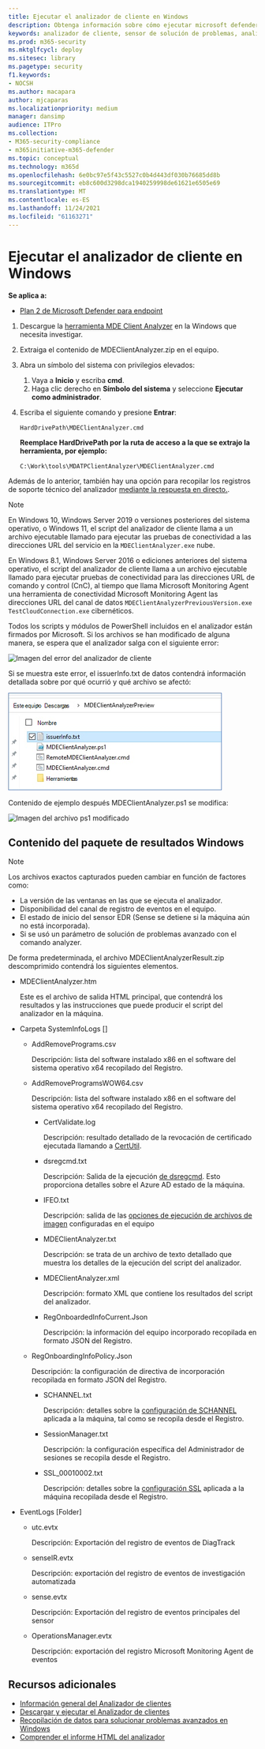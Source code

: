 ```yaml
---
title: Ejecutar el analizador de cliente en Windows
description: Obtenga información sobre cómo ejecutar microsoft defender para endpoint client analyzer en Windows.
keywords: analizador de cliente, sensor de solución de problemas, analizador, mdeanalyzer, windows
ms.prod: m365-security
ms.mktglfcycl: deploy
ms.sitesec: library
ms.pagetype: security
f1.keywords:
- NOCSH
ms.author: macapara
author: mjcaparas
ms.localizationpriority: medium
manager: dansimp
audience: ITPro
ms.collection:
- M365-security-compliance
- m365initiative-m365-defender
ms.topic: conceptual
ms.technology: m365d
ms.openlocfilehash: 6e0bc97e5f43c5527c0b4d443df030b76685dd8b
ms.sourcegitcommit: eb8c600d3298dca1940259998de61621e6505e69
ms.translationtype: MT
ms.contentlocale: es-ES
ms.lasthandoff: 11/24/2021
ms.locfileid: "61163271"
---
```

# <a name="run-the-client-analyzer-on-windows"></a>Ejecutar el analizador de cliente en Windows

**Se aplica a:**
- [Plan 2 de Microsoft Defender para endpoint](https://go.microsoft.com/fwlink/p/?linkid=2154037)

1. Descargue la [herramienta MDE Client Analyzer](https://aka.ms/mdatpanalyzer) en la Windows que necesita investigar.

2. Extraiga el contenido de MDEClientAnalyzer.zip en el equipo.

3. Abra un símbolo del sistema con privilegios elevados:
    1. Vaya a **Inicio** y escriba **cmd**.
    2. Haga clic derecho en **Símbolo del sistema** y seleccione **Ejecutar como administrador**.

4. Escriba el siguiente comando y presione **Entrar**:

   ```dos
   HardDrivePath\MDEClientAnalyzer.cmd
   ```

   **Reemplace HardDrivePath por la ruta de acceso a la que se extrajo la herramienta, por ejemplo:**

   ```dos
   C:\Work\tools\MDATPClientAnalyzer\MDEClientAnalyzer.cmd
   ```

Además de lo anterior, también hay una opción para recopilar los registros de soporte técnico del analizador [mediante la respuesta en directo.](troubleshoot-collect-support-log.md).

> [!NOTE]
> En Windows 10, Windows Server 2019 o versiones posteriores del sistema operativo, o Windows 11, el script del analizador de cliente llama a un archivo ejecutable llamado para ejecutar las pruebas de conectividad a las direcciones URL del servicio en la `MDEClientAnalyzer.exe` nube.
>
> En Windows 8.1, Windows Server 2016 o ediciones anteriores del sistema operativo, el script del analizador de cliente llama a un archivo ejecutable llamado para ejecutar pruebas de conectividad para las direcciones URL de comando y control (CnC), al tiempo que llama Microsoft Monitoring Agent una herramienta de conectividad Microsoft Monitoring Agent las direcciones URL del canal de datos `MDEClientAnalyzerPreviousVersion.exe` `TestCloudConnection.exe` cibernéticos.


Todos los scripts y módulos de PowerShell incluidos en el analizador están firmados por Microsoft.
Si los archivos se han modificado de alguna manera, se espera que el analizador salga con el siguiente error:

![Imagen del error del analizador de cliente](images/sigerror.png)


Si se muestra este error, el issuerInfo.txt de datos contendrá información detallada sobre por qué ocurrió y qué archivo se afectó:

![Imagen de la información del emisor](images/issuerinfo.png)


Contenido de ejemplo después MDEClientAnalyzer.ps1 se modifica:

![Imagen del archivo ps1 modificado](images/modified-ps1.png)



## <a name="result-package-contents-on-windows"></a>Contenido del paquete de resultados Windows

> [!NOTE]
> Los archivos exactos capturados pueden cambiar en función de factores como:
>
> - La versión de las ventanas en las que se ejecuta el analizador.
> - Disponibilidad del canal de registro de eventos en el equipo.
> - El estado de inicio del sensor EDR (Sense se detiene si la máquina aún no está incorporada).
> - Si se usó un parámetro de solución de problemas avanzado con el comando analyzer.

De forma predeterminada, el archivo MDEClientAnalyzerResult.zip descomprimido contendrá los siguientes elementos.

- MDEClientAnalyzer.htm

  Este es el archivo de salida HTML principal, que contendrá los resultados y las instrucciones que puede producir el script del analizador en la máquina.

- Carpeta SystemInfoLogs \[\]
  - AddRemovePrograms.csv

    Descripción: lista del software instalado x86 en el software del sistema operativo x64 recopilado del Registro.

  - AddRemoveProgramsWOW64.csv

    Descripción: lista del software instalado x86 en el software del sistema operativo x64 recopilado del Registro.

    - CertValidate.log

      Descripción: resultado detallado de la revocación de certificado ejecutada llamando a [CertUtil](/windows-server/administration/windows-commands/certutil).

    - dsregcmd.txt

      Descripción: Salida de la ejecución [de dsregcmd](/azure/active-directory/devices/troubleshoot-device-dsregcmd). Esto proporciona detalles sobre el Azure AD estado de la máquina.

    - IFEO.txt

      Descripción: salida de las [opciones de ejecución de archivos de imagen](/previous-versions/windows/desktop/xperf/image-file-execution-options) configuradas en el equipo

    - MDEClientAnalyzer.txt

      Descripción: se trata de un archivo de texto detallado que muestra los detalles de la ejecución del script del analizador.

    - MDEClientAnalyzer.xml

      Descripción: formato XML que contiene los resultados del script del analizador.

    - RegOnboardedInfoCurrent.Json

      Descripción: la información del equipo incorporado recopilada en formato JSON del Registro.

  - RegOnboardingInfoPolicy.Json

    Descripción: la configuración de directiva de incorporación recopilada en formato JSON del Registro.

    - SCHANNEL.txt

      Descripción: detalles sobre la [configuración de SCHANNEL](/windows-server/security/tls/manage-tls) aplicada a la máquina, tal como se recopila desde el Registro.

    - SessionManager.txt

      Descripción: la configuración específica del Administrador de sesiones se recopila desde el Registro.

    - SSL_00010002.txt

      Descripción: detalles sobre la [configuración SSL](/windows-server/security/tls/manage-tls) aplicada a la máquina recopilada desde el Registro.

- EventLogs [Folder]

  - utc.evtx

    Descripción: Exportación del registro de eventos de DiagTrack

  - senseIR.evtx

    Descripción: exportación del registro de eventos de investigación automatizada

  - sense.evtx

    Descripción: Exportación del registro de eventos principales del sensor

  - OperationsManager.evtx

    Descripción: exportación del registro Microsoft Monitoring Agent de eventos




## <a name="see-also"></a>Recursos adicionales

- [Información general del Analizador de clientes](overview-client-analyzer.md)
- [Descargar y ejecutar el Analizador de clientes](download-client-analyzer.md)
- [ Recopilación de datos para solucionar problemas avanzados en Windows](data-collection-analyzer.md)
- [Comprender el informe HTML del analizador](analyzer-report.md)
